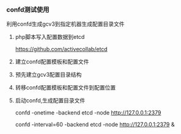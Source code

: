 ### confd测试使用
利用confd生成gcv3到指定机器生成配置目录文件

1. php脚本写入配置数据到etcd

	https://github.com/activecollab/etcd
2. 建立confd配置模板和配置文件
3. 预先建立gcv3配置目录结构
3. 转移confd配置模板和配置文件到配置位置
4. 启动confd,生成配置目录文件

	confd -onetime -backend etcd -node http://127.0.0.1:2379

	confd -interval=60 -backend etcd -node http://127.0.0.1:2379 &
